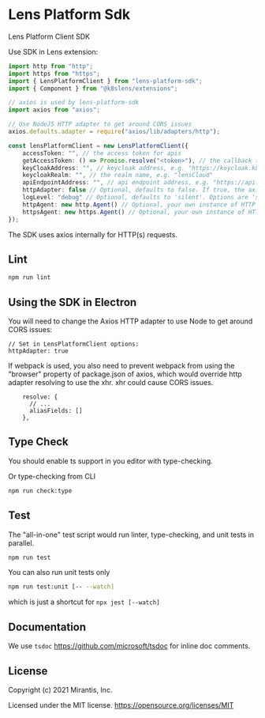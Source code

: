 # Lens Platform Sdk

Lens Platform Client SDK

Use SDK in Lens extension:

```ts
import http from "http";
import https from "https";
import { LensPlatformClient } from "lens-platform-sdk";
import { Component } from "@k8slens/extensions";

// axios is used by lens-platform-sdk
import axios from "axios";

// Use NodeJS HTTP adapter to get around CORS issues
axios.defaults.adapter = require("axios/lib/adapters/http");

const lensPlatformClient = new LensPlatformClient({
    accessToken: "", // the access token for apis
    getAccessToken: () => Promise.resolve("<token>"), // the callback to be called before every request, useful if the access token needs to be renew often.
    keyCloakAddress: "", // keycloak address, e.g. "https://keycloak.k8slens.dev"
    keycloakRealm: "", // the realm name, e.g. "lensCloud" 
    apiEndpointAddress: "", // api endpoint address, e.g. "https://api.k8slens.dev"
    httpAdapter: false // Optional, defaults to false. If true, the axios HTTP adapter is used instead of xhr
    logLevel: "debug" // Optional, defaults to 'silent'. Options are 'silent' | 'debug' | 'error'
    httpAgent: new http.Agent() // Optional, your own instance of HTTP agent.
    httpsAgent: new https.Agent() // Optional, your own instance of HTTPS agent.
});
```

The SDK uses axios internally for HTTP(s) requests.

## Lint

```bash
npm run lint
```

## Using the SDK in Electron

You will need to change the Axios HTTP adapter to use Node to get around CORS issues:

```
// Set in LensPlatformClient options:
httpAdapter: true
```

If webpack is used, you also need to prevent webpack from using the "browser" property of package.json of axios, which would override http adapter resolving to use the xhr. xhr could cause CORS issues.

```
    resolve: {
      // ...
      aliasFields: []
    },
```

## Type Check

You should enable ts support in you editor with type-checking.

Or type-checking from CLI

```bash
npm run check:type
```

## Test

The "all-in-one" test script would run linter, type-checking, and unit tests in parallel.

```bash
npm run test
```

You can also run unit tests only

```bash
npm run test:unit [-- --watch]
```

which is just a shortcut for `npx jest [--watch]`

## Documentation

We use `tsdoc` <https://github.com/microsoft/tsdoc> for inline doc comments.

## License

Copyright (c) 2021 Mirantis, Inc.

Licensed under the MIT license.
<https://opensource.org/licenses/MIT>
